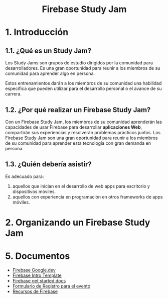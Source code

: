 <h1 align="center">Firebase Study Jam</h1>

<p align="center"></p>

# 1. Introducción

## 1.1. ¿Qué es un Study Jam?

Los Study Jams son grupos de estudio dirigidos por la comunidad para desarrolladores. Es una gran oportunidad para reunir a los miembros de su comunidad para aprender algo en persona.  

Estos entrenamientos darán a los miembros de su comunidad una habilidad específica que pueden utilizar para el desarrollo personal o el avance de su carrera.

## 1.2. ¿Por qué realizar un Firebase Study Jam?

Con un Firebase Study Jam, los miembros de su comunidad aprenderán las capacidades de usar Firebase para desarrollar **aplicaciones Web**, compartirán sus experiencias y resolverán problemas prácticos juntos. Los Firebase Study Jam son una gran oportunidad para reunir a los miembros de su comunidad para aprender esta tecnología con gran demanda en persona. 

## 1.3. ¿Quién debería asistir?

Es adecuado para:

1. aquellos que inician en el desarrollo de web apps para escritorio y dispositivos móviles.
2. aquellos con experiencia en programación en otros frameworks de apps móviles.

# 2. Organizando un Firebase Study Jam


# 5. Documentos

+ [Firebase Google.dev]()
+ [Firebase Intro Template]()
+ [Firebase get started docs]()
+ [Formulario de Registro para el evento]()
+ [Recursos de Firebase]()